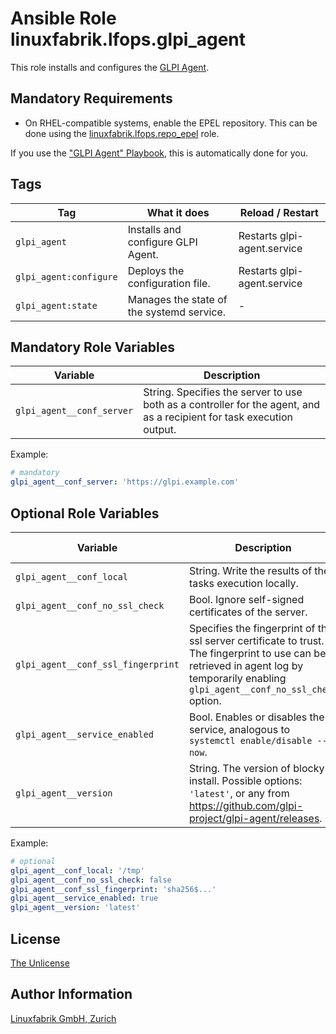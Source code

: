 # Ansible Role linuxfabrik.lfops.glpi_agent

This role installs and configures the [GLPI Agent](https://glpi-agent.readthedocs.io).


## Mandatory Requirements

* On RHEL-compatible systems, enable the EPEL repository. This can be done using the [linuxfabrik.lfops.repo_epel](https://github.com/Linuxfabrik/lfops/tree/main/roles/repo_epel) role.

If you use the ["GLPI Agent" Playbook](https://github.com/Linuxfabrik/lfops/blob/main/playbooks/glpi_agent.yml), this is automatically done for you.


## Tags

| Tag                    | What it does                              | Reload / Restart |
| ---                    | ------------                              | ---------------- |
| `glpi_agent`           | Installs and configure GLPI Agent.        | Restarts glpi-agent.service |
| `glpi_agent:configure` | Deploys the configuration file.           | Restarts glpi-agent.service |
| `glpi_agent:state`     | Manages the state of the systemd service. | - |


## Mandatory Role Variables

| Variable | Description |
| -------- | ----------- |
| `glpi_agent__conf_server` | String. Specifies the server to use both as a controller for the agent, and as a recipient for task execution output. |

Example:
```yaml
# mandatory
glpi_agent__conf_server: 'https://glpi.example.com'
```


## Optional Role Variables

| Variable | Description | Default Value |
| -------- | ----------- | ------------- |
| `glpi_agent__conf_local` | String. Write the results of the tasks execution locally. | `'/tmp'` |
| `glpi_agent__conf_no_ssl_check` | Bool. Ignore self-signed certificates of the server. | `false` |
| `glpi_agent__conf_ssl_fingerprint` | Specifies the fingerprint of the ssl server certificate to trust. The fingerprint to use can be retrieved in agent log by temporarily enabling `glpi_agent__conf_no_ssl_check` option. | unset |
| `glpi_agent__service_enabled` | Bool. Enables or disables the service, analogous to `systemctl enable/disable --now`.  | `true` |
| `glpi_agent__version` | String. The version of blocky to install. Possible options: `'latest'`, or any from https://github.com/glpi-project/glpi-agent/releases. | `'latest'` |

Example:
```yaml
# optional
glpi_agent__conf_local: '/tmp'
glpi_agent__conf_no_ssl_check: false
glpi_agent__conf_ssl_fingerprint: 'sha256$...'
glpi_agent__service_enabled: true
glpi_agent__version: 'latest'
```


## License

[The Unlicense](https://unlicense.org/)


## Author Information

[Linuxfabrik GmbH, Zurich](https://www.linuxfabrik.ch)
